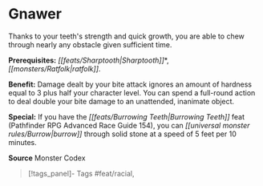 ﻿---
cssclass: [feats]

---
# Gnawer

Thanks to your teeth's strength and quick growth, you are able to chew through nearly any obstacle given sufficient time.

**Prerequisites:** _[[feats/Sharptooth|Sharptooth]]_*, _[[monsters/Ratfolk|ratfolk]]_.

**Benefit:** Damage dealt by your bite attack ignores an amount of hardness equal to 3 plus half your character level. You can spend a full-round action to deal double your bite damage to an unattended, inanimate object.

**Special:** If you have the _[[feats/Burrowing Teeth|Burrowing Teeth]]_ feat (Pathfinder RPG Advanced Race Guide 154), you can _[[universal monster rules/Burrow|burrow]]_ through solid stone at a speed of 5 feet per 10 minutes.

**Source** Monster Codex
>[!tags_panel]- Tags
> #feat/racial, 